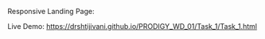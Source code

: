 Responsive Landing Page:

Live Demo: https://drshtijivani.github.io/PRODIGY_WD_01/Task_1/Task_1.html
